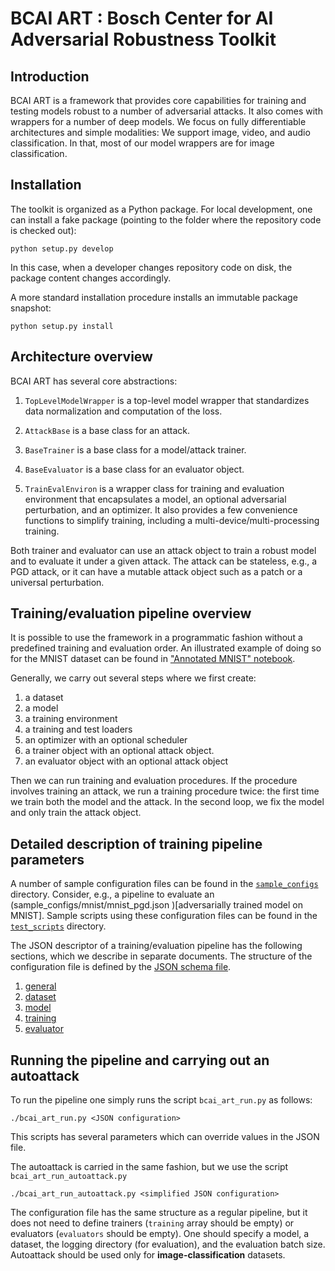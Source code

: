 # BCAI ART : Bosch Center for AI Adversarial Robustness Toolkit

## Introduction

BCAI ART is a framework that provides core capabilities for 
training and testing models robust to a number of adversarial attacks.
It also comes with wrappers for a number of deep models.
We focus on fully differentiable architectures and simple modalities:
We support image, video, and audio classification. In that, 
most of our model wrappers are for image classification.

## Installation

The toolkit is organized as a Python package. For local development, one can install a 
fake package (pointing to the folder where the repository code is checked out):
```
python setup.py develop
```
In this case, when a developer changes repository code on disk, the package content 
changes accordingly.

A more standard installation procedure installs an immutable package snapshot:
```
python setup.py install
```

## Architecture overview

BCAI ART has several core abstractions:

1. `TopLevelModelWrapper` is a top-level model wrapper that standardizes
   data normalization and computation of the loss. 

2. `AttackBase` is a base class for an attack.
3. `BaseTrainer` is a base class for a model/attack trainer.
4. `BaseEvaluator` is a base class for an evaluator object.
2. `TrainEvalEnviron` is a wrapper class for training and evaluation environment that
       encapsulates a model, an optional adversarial perturbation,
       and an optimizer. It also provides a few convenience functions to simplify training,
       including a multi-device/multi-processing training.
       
Both trainer and evaluator can use an attack object to train a robust model
and to evaluate it under a given attack. The attack can be stateless,
e.g., a PGD attack, or it can have a mutable attack object such as a 
patch or a universal perturbation. 

## Training/evaluation pipeline overview

It is possible to use the framework in a programmatic fashion without a 
predefined training and evaluation order. An illustrated example of doing
so for the MNIST dataset can be found in ["Annotated MNIST" notebook](annotated_mnist.ipynb).
 
Generally, we carry out several steps where we first create:

1. a dataset
2. a model
3. a training environment
4. a training and test loaders
5. an optimizer with an optional scheduler
6. a trainer object with an optional attack object.
7. an evaluator object with an optional attack object

Then we can run training and evaluation procedures. If the procedure
involves training an attack, we run a training procedure twice:
the first time we train both the model and the attack. In the second loop,
we fix the model and only train the attack object.


## Detailed description of training pipeline parameters

A number of sample configuration files can be found in the [`sample_configs`](../sample_configs)
directory. Consider, e.g., a pipeline to evaluate an (sample_configs/mnist/mnist_pgd.json )[adversarially trained model on MNIST].
Sample scripts using these configuration files can be found in the [`test_scripts`](../test_scripts) directory. 


The JSON descriptor of a training/evaluation pipeline has the following sections, which we describe 
in separate documents. The structure of the configuration file is defined by
the  [JSON schema file](../bcai_art/config_schema.json).

1. [general](pipeline/general.md)
2. [dataset](pipeline/dataset.md)
3. [model](pipeline/model.md)
4. [training](pipeline/training.md)
5. [evaluator](pipeline/evaluator.md)


## Running the pipeline and carrying out an autoattack

To run the pipeline one simply runs the script `bcai_art_run.py` as follows:
```
./bcai_art_run.py <JSON configuration>
```
This scripts has several parameters which can override values in the JSON file.

The autoattack is carried in the same fashion, but we use the script `bcai_art_run_autoattack.py`
```
./bcai_art_run_autoattack.py <simplified JSON configuration>
```
The configuration file has the same structure as a regular pipeline, but it does not 
need to define trainers (`training` array should be empty) or evaluators (`evaluators` should be empty).
One should specify a model, a dataset, the logging directory (for evaluation), and the 
evaluation batch size. Autoattack should be used only for **image-classification**
datasets.




